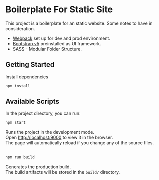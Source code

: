 # Boilerplate For Static Site

This project is a boilerplate for an static website. Some notes to have in consideration.

- [Webpack](https://webpack.js.org/) set up for dev and prod environment.
- [Bootstrap v5](https://getbootstrap.com/docs/5.0/getting-started/introduction/) preinstalled as UI framework.
- SASS - Modular Folder Structure.

## Getting Started

Install dependencies

   ```bash
   npm install
   ```

## Available Scripts
In the project directory, you can run:

   ```bash
   npm start
   ```

Runs the project in the development mode.<br>
Open [http://localhost:9000](http://localhost:9000) to view it in the browser.<br>
The page will automatically reload if you change any of the source files.
<br><br>

   ```bash
   npm run build
   ```
Generates the production build.<br>
The build artifacts will be stored in the `build/` directory.<br>
